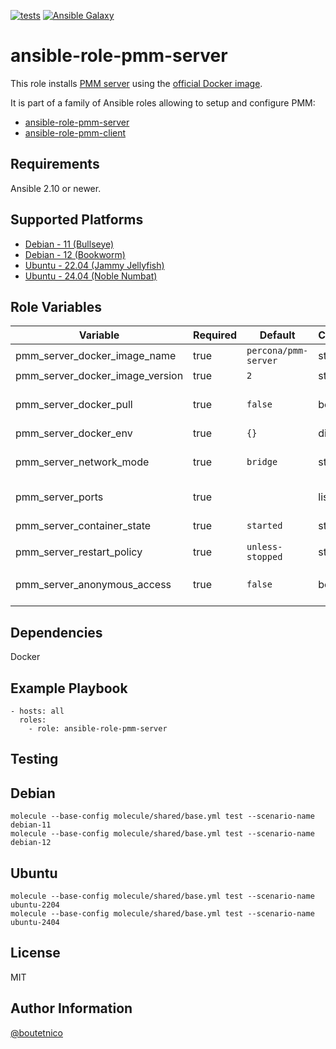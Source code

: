 [![tests](https://github.com/boutetnico/ansible-role-pmm-server/workflows/Test%20ansible%20role/badge.svg)](https://github.com/boutetnico/ansible-role-pmm-server/actions?query=workflow%3A%22Test+ansible+role%22)
[![Ansible Galaxy](https://img.shields.io/badge/galaxy-boutetnico.pmm_server-blue.svg)](https://galaxy.ansible.com/boutetnico/pmm_server)

ansible-role-pmm-server
=======================

This role installs [PMM server](https://www.percona.com/doc/percona-monitoring-and-management/2.x/introduction.html) using the [official Docker image](https://hub.docker.com/r/percona/pmm-server).

It is part of a family of Ansible roles allowing to setup and configure PMM:

- [ansible-role-pmm-server](https://github.com/boutetnico/ansible-role-pmm-server)
- [ansible-role-pmm-client](https://github.com/boutetnico/ansible-role-pmm-client)

Requirements
------------

Ansible 2.10 or newer.

Supported Platforms
-------------------

- [Debian - 11 (Bullseye)](https://wiki.debian.org/DebianBullseye)
- [Debian - 12 (Bookworm)](https://wiki.debian.org/DebianBookworm)
- [Ubuntu - 22.04 (Jammy Jellyfish)](http://releases.ubuntu.com/22.04/)
- [Ubuntu - 24.04 (Noble Numbat)](http://releases.ubuntu.com/24.04/)

Role Variables
--------------

| Variable                        | Required | Default              | Choices | Comments                                           |
|---------------------------------|----------|----------------------|---------|----------------------------------------------------|
| pmm_server_docker_image_name    | true     | `percona/pmm-server` | string  |                                                    |
| pmm_server_docker_image_version | true     | `2`                  | string  |                                                    |
| pmm_server_docker_pull          | true     | `false`              | boolean | Set `true` to force pulling a newer Docker image.  |
| pmm_server_docker_env           | true     | `{}`                 | dict    |                                                    |
| pmm_server_network_mode         | true     | `bridge`             | string  | `bridge`, `host`, `none` or `container:<name|id>`. |
| pmm_server_ports                | true     |                      | list    | See `defaults/main.yml`.                           |
| pmm_server_container_state      | true     | `started`            | string  | `absent`, `present`, `stopped` or `started`.       |
| pmm_server_restart_policy       | true     | `unless-stopped`     | string  |                                                    |
| pmm_server_anonymous_access     | true     | `false`              | bool    | Enable or disable anonymous dashboard access.      |

Dependencies
------------

Docker

Example Playbook
----------------

    - hosts: all
      roles:
        - role: ansible-role-pmm-server

Testing
-------

## Debian

    molecule --base-config molecule/shared/base.yml test --scenario-name debian-11
    molecule --base-config molecule/shared/base.yml test --scenario-name debian-12

## Ubuntu

    molecule --base-config molecule/shared/base.yml test --scenario-name ubuntu-2204
    molecule --base-config molecule/shared/base.yml test --scenario-name ubuntu-2404

License
-------

MIT

Author Information
------------------

[@boutetnico](https://github.com/boutetnico)
